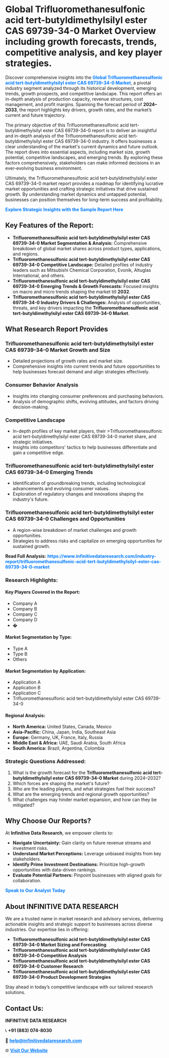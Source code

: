 <h1>Global Trifluoromethanesulfonic acid tert-butyldimethylsilyl ester CAS 69739-34-0 Market Overview including growth forecasts, trends, competitive analysis, and key player strategies.</h1>
<p>
Discover comprehensive insights into the 
<a href="https://www.infinitivedataresearch.com/industry-report/trifluoromethanesulfonic-acid-tert-butyldimethylsilyl-ester-cas-69739-34-0-market" rel="dofollow" style="color: #007BFF; text-decoration: none;"><strong>Global Trifluoromethanesulfonic acid tert-butyldimethylsilyl ester CAS 69739-34-0 Market</strong></a>, a pivotal industry segment analyzed through its historical development, emerging trends, growth prospects, and competitive landscape. This report offers an in-depth analysis of production capacity, revenue structures, cost management, and profit margins. Spanning the forecast period of <strong>2024–2033</strong>, the report highlights key drivers, growth rates, and the market’s current and future trajectory.
</p>
<p>
The primary objective of this Trifluoromethanesulfonic acid tert-butyldimethylsilyl ester CAS 69739-34-0 report is to deliver an insightful and in-depth analysis of the Trifluoromethanesulfonic acid tert-butyldimethylsilyl ester CAS 69739-34-0 industry. It offers businesses a clear understanding of the market's current dynamics and future outlook. The report dives into essential aspects, including market size, growth potential, competitive landscapes, and emerging trends. By exploring these factors comprehensively, stakeholders can make informed decisions in an ever-evolving business environment.
</p>
<p>
Ultimately, the Trifluoromethanesulfonic acid tert-butyldimethylsilyl ester CAS 69739-34-0 market report provides a roadmap for identifying lucrative market opportunities and crafting strategic initiatives that drive sustained growth. By understanding market dynamics and untapped potential, businesses can position themselves for long-term success and profitability.
</p>
<p>
<a href="https://www.infinitivedataresearch.com/request-sample/reportId=107267" style="color: #007BFF; text-decoration: none;"><strong>Explore Strategic Insights with the Sample Report Here</strong></a>
</p>

<h2>Key Features of the Report:</h2>
<ul>
<li><strong>Trifluoromethanesulfonic acid tert-butyldimethylsilyl ester CAS 69739-34-0 Market Segmentation & Analysis:</strong> Comprehensive breakdown of global market shares across product types, applications, and regions.</li>
<li><strong>Trifluoromethanesulfonic acid tert-butyldimethylsilyl ester CAS 69739-34-0 Competitive Landscape:</strong> Detailed profiles of industry leaders such as Mitsubishi Chemical Corporation, Evonik, Altuglas International, and others.</li>
<li><strong>Trifluoromethanesulfonic acid tert-butyldimethylsilyl ester CAS 69739-34-0 Emerging Trends & Growth Forecasts:</strong> Focused insights on macro and micro trends shaping the market till <strong>2032</strong>.</li>
<li><strong>Trifluoromethanesulfonic acid tert-butyldimethylsilyl ester CAS 69739-34-0 Industry Drivers & Challenges:</strong> Analysis of opportunities, threats, and key drivers impacting the <strong>Trifluoromethanesulfonic acid tert-butyldimethylsilyl ester CAS 69739-34-0 Market</strong>.</li>
</ul>

<h2>What Research Report Provides</h2>
<h3>Trifluoromethanesulfonic acid tert-butyldimethylsilyl ester CAS 69739-34-0 Market Growth and Size</h3>
<ul>
<li>Detailed projections of growth rates and market size.</li>
<li>Comprehensive insights into current trends and future opportunities to help businesses forecast demand and align strategies effectively.</li>
</ul>

<h3>Consumer Behavior Analysis</h3>
<ul>
<li>Insights into changing consumer preferences and purchasing behaviors.</li>
<li>Analysis of demographic shifts, evolving attitudes, and factors driving decision-making.</li>
</ul>

<h3>Competitive Landscape</h3>
<ul>
<li>In-depth profiles of key market players, their >Trifluoromethanesulfonic acid tert-butyldimethylsilyl ester CAS 69739-34-0 market share, and strategic initiatives.</li>
<li>Insights into competitors' tactics to help businesses differentiate and gain a competitive edge.</li>
</ul>

<h3>Trifluoromethanesulfonic acid tert-butyldimethylsilyl ester CAS 69739-34-0 Emerging Trends</h3>
<ul>
<li>Identification of groundbreaking trends, including technological advancements and evolving consumer values.</li>
<li>Exploration of regulatory changes and innovations shaping the industry's future.</li>
</ul>

<h3>Trifluoromethanesulfonic acid tert-butyldimethylsilyl ester CAS 69739-34-0 Challenges and Opportunities</h3>
<ul>
<li>A region-wise breakdown of market challenges and growth opportunities.</li>
<li>Strategies to address risks and capitalize on emerging opportunities for sustained growth.</li>
</ul>
<p><strong>Read Full Analysis:</strong> <a href="https://www.infinitivedataresearch.com/industry-report/trifluoromethanesulfonic-acid-tert-butyldimethylsilyl-ester-cas-69739-34-0-market" rel="dofollow" style="color: #007BFF; text-decoration: none;"><strong>https://www.infinitivedataresearch.com/industry-report/trifluoromethanesulfonic-acid-tert-butyldimethylsilyl-ester-cas-69739-34-0-market</strong></a></p>
<h3>Research Highlights:</h3>
<h4>Key Players Covered in the Report:</h4>
<ul><li>Company A</li><li>Company B</li><li>Company C</li><li>Company D</li><li>�</li></ul>
<h4>Market Segmentation by Type:</h4>
<ul><li>Type A</li><li>Type B</li><li>Others</li></ul>
<h4>Market Segmentation by Application:</h4>
<ul><li>Application A</li><li>Application B</li><li>Application C</li><li>Trifluoromethanesulfonic acid tert-butyldimethylsilyl ester CAS 69739-34-0</li></ul>

<h4>Regional Analysis:</h4>
<ul>
<li><strong>North America:</strong> United States, Canada, Mexico</li>
<li><strong>Asia-Pacific:</strong> China, Japan, India, Southeast Asia</li>
<li><strong>Europe:</strong> Germany, UK, France, Italy, Russia</li>
<li><strong>Middle East & Africa:</strong> UAE, Saudi Arabia, South Africa</li>
<li><strong>South America:</strong> Brazil, Argentina, Colombia</li>
</ul>

<h3>Strategic Questions Addressed:</h3>
<ol>
<li>What is the growth forecast for the <strong>Trifluoromethanesulfonic acid tert-butyldimethylsilyl ester CAS 69739-34-0 Market</strong> during 2024–2032?</li>
<li>Which forces are shaping the market's future?</li>
<li>Who are the leading players, and what strategies fuel their success?</li>
<li>What are the emerging trends and regional growth opportunities?</li>
<li>What challenges may hinder market expansion, and how can they be mitigated?</li>
</ol>

<h2>Why Choose Our Reports?</h2>
<p>At <strong>Infinitive Data Research</strong>, we empower clients to:</p>
<ul>
<li><strong>Navigate Uncertainty:</strong> Gain clarity on future revenue streams and investment risks.</li>
<li><strong>Understand Market Perceptions:</strong> Leverage unbiased insights from key stakeholders.</li>
<li><strong>Identify Prime Investment Destinations:</strong> Prioritize high-growth opportunities with data-driven rankings.</li>
<li><strong>Evaluate Potential Partners:</strong> Pinpoint businesses with aligned goals for collaboration.</li>
</ul>
<p><a href="https://www.infinitivedataresearch.com/industry-report/trifluoromethanesulfonic-acid-tert-butyldimethylsilyl-ester-cas-69739-34-0-market" rel="dofollow" style="color: #007BFF; text-decoration: none;"><strong>Speak to Our Analyst Today</strong></a></p>

<h2>About INFINITIVE DATA RESEARCH</h2>
<p>We are a trusted name in market research and advisory services, delivering actionable insights and strategic support to businesses across diverse industries. Our expertise lies in offering:</p>
<ul>
<li><strong>Trifluoromethanesulfonic acid tert-butyldimethylsilyl ester CAS 69739-34-0 Market Sizing and Forecasting</strong></li>
<li><strong>Trifluoromethanesulfonic acid tert-butyldimethylsilyl ester CAS 69739-34-0 Competitive Analysis</strong></li>
<li><strong>Trifluoromethanesulfonic acid tert-butyldimethylsilyl ester CAS 69739-34-0 Customer Research</strong></li>
<li><strong>Trifluoromethanesulfonic acid tert-butyldimethylsilyl ester CAS 69739-34-0 Product Development Strategies</strong></li>
</ul>
<p>Stay ahead in today’s competitive landscape with our tailored research solutions.</p>

<h2>Contact Us:</h2>
<p><strong>INFINITIVE DATA RESEARCH</strong></p>
<p>📞 <strong>+91 (883) 074-8030</strong></p>
<p>📧 <strong><a href="mailto:help@infinitivedataresearch.com" style="color: #007BFF;">help@infinitivedataresearch.com</a></strong></p>
<p>🌐 <strong><a href="https://www.infinitivedataresearch.com" rel="dofollow" style="color: #007BFF;">Visit Our Website</a></strong></p>